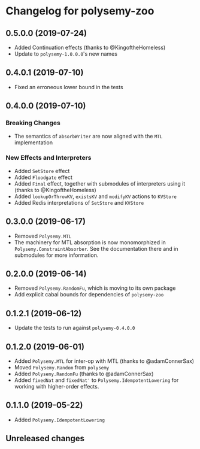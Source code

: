 # Changelog for polysemy-zoo

## 0.5.0.0 (2019-07-24)

- Added Continuation effects (thanks to @KingoftheHomeless)
- Update to `polysemy-1.0.0.0`'s new names

## 0.4.0.1 (2019-07-10)

- Fixed an erroneous lower bound in the tests

## 0.4.0.0 (2019-07-10)

### Breaking Changes

- The semantics of `absorbWriter` are now aligned with the `MTL` implementation

### New Effects and Interpreters

- Added `SetStore` effect
- Added `Floodgate` effect
- Added `Final` effect, together with submodules of interpreters using it
    (thanks to @KingoftheHomeless)
- Added `lookupOrThrowKV`, `existsKV` and `modifyKV` actions to `KVStore`
- Added Redis interpretations of `SetStore` and `KVStore`

## 0.3.0.0 (2019-06-17)

- Removed `Polysemy.MTL`
- The machinery for MTL absorption is now monomorphized in
    `Polysemy.ConstraintAbsorber`. See the documentation there and in submodules
    for more information.

## 0.2.0.0 (2019-06-14)

- Removed `Polysemy.RandomFu`, which is moving to its own package
- Add explicit cabal bounds for dependencies of `polysemy-zoo`

## 0.1.2.1 (2019-06-12)

- Update the tests to run against `polysemy-0.4.0.0`

## 0.1.2.0 (2019-06-01)

- Added `Polysemy.MTL` for inter-op with MTL (thanks to @adamConnerSax)
- Moved `Polysemy.Random` from `polysemy`
- Added `Polysemy.RandomFu` (thanks to @adamConnerSax)
- Added `fixedNat` and `fixedNat'` to `Polysemy.IdempotentLowering` for working
    with higher-order effects.

## 0.1.1.0 (2019-05-22)

- Added `Polysemy.IdempotentLowering`


## Unreleased changes
